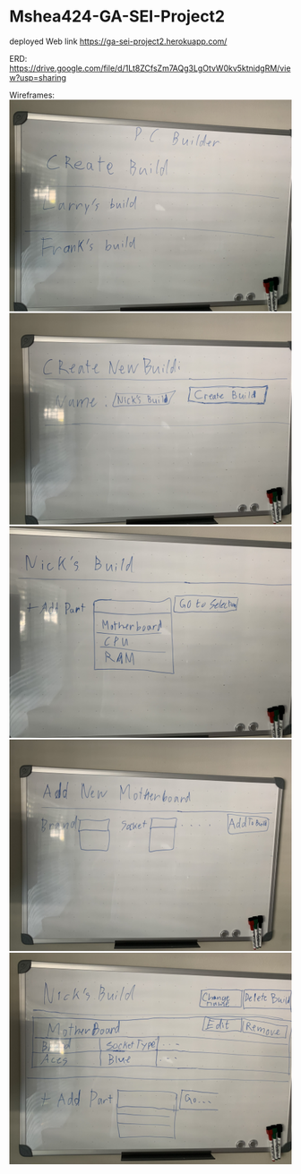 # Mshea424-GA-SEI-Project2

deployed Web link
https://ga-sei-project2.herokuapp.com/

ERD:
https://drive.google.com/file/d/1Lt8ZCfsZm7AQg3LgOtvW0kv5ktnidgRM/view?usp=sharing

Wireframes:
![](public/images/IMG_1933.jpg)
![](public/images/IMG_1935.jpg)
![](public/images/IMG_1936.jpg)
![](public/images/IMG_1937.jpg)
![](public/images/IMG_1938.jpg)

